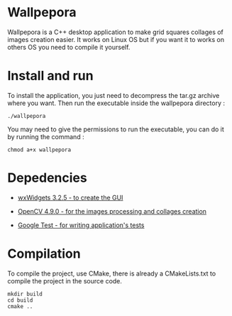 # Wallpepora
Wallpepora is a C++ desktop application to make grid squares collages of images creation easier. It works on Linux OS but if you want it to works on
others OS you need to compile it yourself.

# Install and run 
To install the application, you just need to decompress the tar.gz archive where you want.
Then run the executable inside the wallpepora directory :

    ./wallpepora

You may need to give the permissions to run the executable, you can do it by running the command :

    chmod a+x wallpepora

# Depedencies

* [wxWidgets 3.2.5 - to create the GUI](https://github.com/wxWidgets/wxWidgets)

* [OpenCV 4.9.0 - for the images processing and collages creation](https://github.com/opencv/opencv)

* [Google Test - for writing application's tests](https://github.com/google/googletest)

# Compilation

To compile the project, use CMake, there is already a CMakeLists.txt to compile the project in the source code.

    mkdir build
    cd build
    cmake ..
